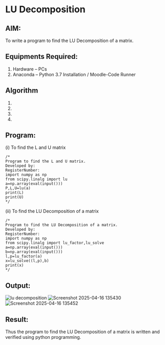 # LU Decomposition 

## AIM:
To write a program to find the LU Decomposition of a matrix.

## Equipments Required:
1. Hardware – PCs
2. Anaconda – Python 3.7 Installation / Moodle-Code Runner

## Algorithm
1. 
2. 
3. 
4. 

## Program:
(i) To find the L and U matrix
```
/*
Program to find the L and U matrix.
Developed by: 
RegisterNumber:
import numpy as np
from scipy.linalg import lu
a=np.array(eval(input()))
P,L,U=lu(a)
print(L)
print(U)
*/
```
(ii) To find the LU Decomposition of a matrix
```
/*
Program to find the LU Decomposition of a matrix.
Developed by: 
RegisterNumber:
import numpy as np
from scipy.linalg import lu_factor,lu_solve
a=np.array(eval(input()))
b=np.array(eval(input()))
l,p=lu_factor(a)
x=lu_solve((l,p),b)
print(x)
*/
```

## Output:
![lu decomposition]()
![Screenshot 2025-04-16 135430](https://github.com/user-attachments/assets/a6649e8e-d2cc-4853-9f7d-c2ec7be79095)
![Screenshot 2025-04-16 135452](https://github.com/user-attachments/assets/ad8e1c45-c3a7-4637-b94f-56455a354d65)



## Result:
Thus the program to find the LU Decomposition of a matrix is written and verified using python programming.


